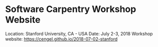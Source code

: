 # Software Carpentry Workshop Website

Location: Stanford University, CA - USA 
Date: July 2-3, 2018 
Workshop website: https://cengel.github.io/2018-07-02-stanford